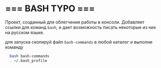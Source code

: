 # === BASH TYPO ===

Проект, созданный для облегчения работы в консоли. Добавляет ссылки для команд `bash`, и дает возможность писать некоторые из них на русском языке.

для запуска скопируй файл `bash-commands` в любой каталог и выполни команду

```bash
  bash bash-commands
  . ~/.bash_profile
```
